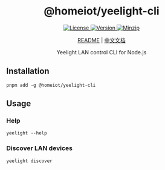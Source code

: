<h1 align="center">@homeiot/yeelight-cli</h1>

<p align="center">
  <a href="https://github.com/qq15725/homeiot/blob/master/LICENSE" class="mr-3">
    <img src="https://img.shields.io/npm/l/homeiot.svg" alt="License">
  </a>
  <a href="https://www.npmjs.com/package/@homeiot/yeelight-cli">
    <img src="https://img.shields.io/npm/v/@homeiot/yeelight-cli.svg" alt="Version">
  </a>
  <a href="https://cdn.jsdelivr.net/npm/@homeiot/yeelight-cli/dist/index.js">
    <img src="https://img.shields.io/bundlephobia/minzip/@homeiot/yeelight-cli" alt="Minzip">
  </a>
</p>

<p align="center"><a href="README.md">README</a> | <a href="README_zh.md">中文文档</a></p>

<p align="center">Yeelight LAN control CLI for Node.js</p>

## Installation

```shell
pnpm add -g @homeiot/yeelight-cli
```

## Usage

### Help

```shell
yeelight --help
```

### Discover LAN devices

```shell
yeelight discover
```
